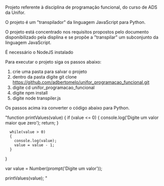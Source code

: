 Projeto referente à disciplina de programação funcional, do curso de ADS da Unifor.

O projeto é um "transpilador" da linguagem JavaScript para Python.

O projeto está concentrado nos requisitos propostos pelo documento disponibilizado pela displina e se propõe a 
"transpilar" um subconjunto da linguagem JavaScript.

É necessário o NodeJS instalado

Para executar o projeto siga os passos abaixo:

1) crie uma pasta para salvar o projeto
2) dentro da pasta digite git clone https://github.com/adbertomelo/unifor_programacao_funcional.git
3) digite cd unifor_programacao_funcional
4) digite npm install
5) digite node transpiler.js

Os passos acima ira converter o código abaixo para Python.

"function printValues(value)
   {
      if (value <= 0)
      {
        console.log('Digite um valor maior que zero');
        return;
      }
      
      while(value > 0)
      {
        console.log(value);
        value = value - 1;    
      }      
   }  

   var value = Number(prompt('Digite um valor'));
      
   printValues(value); "   
   
